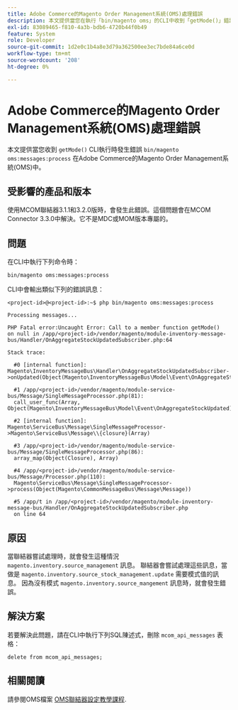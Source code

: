 ```yaml
---
title: Adobe Commerce的Magento Order Management系統(OMS)處理錯誤
description: 本文提供當您在執行「bin/magento oms」的CLI中收到「getMode()」錯誤時的問題解決方案:messages:Adobe Commerce的Magento Order Management系統(OMS)中的process`。
exl-id: 83089465-f810-4a3b-bdb6-4720b44f0b49
feature: System
role: Developer
source-git-commit: 1d2e0c1b4a8e3d79a362500ee3ec7bde84a6ce0d
workflow-type: tm+mt
source-wordcount: '208'
ht-degree: 0%

---
```


# Adobe Commerce的Magento Order Management系統(OMS)處理錯誤

本文提供當您收到 `getMode()` CLI執行時發生錯誤 `bin/magento oms:messages:process` 在Adobe Commerce的Magento Order Management系統(OMS)中。

## 受影響的產品和版本

使用MCOM聯結器3.1.1和3.2.0版時，會發生此錯誤。這個問題會在MCOM Connector 3.3.0中解決。它不是MDC或MOM版本專屬的。

## 問題

在CLI中執行下列命令時：

`bin/magento oms:messages:process`

CLI中會輸出類似下列的錯誤訊息：

```
<project-id>@<project-id>:~$ php bin/magento oms:messages:process

Processing messages...

PHP Fatal error:Uncaught Error: Call to a member function getMode()
on null in /app/<project-id>/vendor/magento/module-inventory-message-bus/Handler/OnAggregateStockUpdatedSubscriber.php:64

Stack trace:

  #0 [internal function]: Magento\InventoryMessageBus\Handler\OnAggregateStockUpdatedSubscriber->onUpdated(Object(Magento\InventoryMessageBus\Model\Event\OnAggregateStockUpdated))

  #1 /app/<project-id>/vendor/magento/module-service-bus/Message/SingleMessageProcessor.php(81):
  call_user_func(Array, Object(Magento\InventoryMessageBus\Model\Event\OnAggregateStockUpdated))

  #2 [internal function]: Magento\ServiceBus\Message\SingleMessageProcessor->Magento\ServiceBus\Message\\{closure}(Array)

  #3 /app/<project-id>/vendor/magento/module-service-bus/Message/SingleMessageProcessor.php(86):
  array_map(Object(Closure), Array)

  #4 /app/<project-id>/vendor/magento/module-service-bus/Message/Processor.php(110):
  Magento\ServiceBus\Message\SingleMessageProcessor->process(Object(Magento\CommonMessageBus\Message\Message))

  #5 /app/t in /app/<project-id>/vendor/magento/module-inventory-message-bus/Handler/OnAggregateStockUpdatedSubscriber.php
  on line 64
```

## 原因

當聯結器嘗試處理時，就會發生這種情況 `magento.inventory.source_management` 訊息。 聯結器會嘗試處理這些訊息，當做是 `magento.inventory.source_stock_management.update` 需要模式值的訊息。 因為沒有模式 `magento.inventory.source_mangement` 訊息時，就會發生錯誤。

## 解決方案

若要解決此問題，請在CLI中執行下列SQL陳述式，刪除 `mcom_api_messages` 表格：

`delete from mcom_api_messages;`

## 相關閱讀

請參閱OMS檔案 [OMS聯結器設定教學課程](https://omsdocs.magento.com/en/integration/connector/setup-tutorial/).
